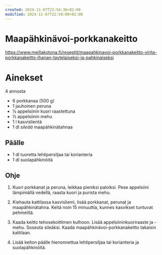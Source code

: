 ```yaml
---
created: 2024-11-07T22:54:36+02:00
modified: 2024-11-07T22:58:00+02:00
---
```


# Maapähkinävoi-porkkanakeitto

https://www.meillakotona.fi/reseptit/maapahkinavoi-porkkanakeitto-virita-porkkanakeitto-ihanan-taytelaiseksi-ja-pahkinaiseksi

# Ainekset
4 annosta

- 6 porkkanaa (500 g)
- 1 jauhoinen peruna
- ½ appelsiinin kuori raastettuna
- ½ appelsiinin mehu
- 1 l kasvislientä
- 1 dl _sileää_ maapähkinätahnaa

## Päälle
- 1 dl tuoretta lehtipersiljaa tai korianteria
- 1 dl suolapähkinöitä

## Ohje

1. Kuori porkkanat ja peruna, leikkaa pieniksi paloiksi. Pese appelsiini lämpimällä vedellä, raasta kuori ja purista mehu.

1. Kiehauta kattilassa kasvisliemi, lisää porkkanat, perunat ja maapähkinätahna. Keitä noin 15 minuuttia, kunnes kasvikset tuntuvat pehmeiltä. 

1. Kaada keitto tehosekoittimen kulhoon. Lisää appelsiininkuoriraaste ja -mehu. Soseuta sileäksi. Kaada maapähkinävoi-porkkanakeitto takaisin kattilaan.

1. Lisää keiton päälle hienonnettua lehtipersiljaa tai korianteria ja suolapähkinöitä.
